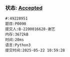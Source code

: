 ### 状态: [Accepted](http://dsbpython.openjudge.cn/dspythonbook/solution/49228951)
```
#:49228951
题目:P0090
提交人:B-2200016628-谢艺
内存:3672kB
时间:20ms
语言:Python3
提交时间:2025-05-22 10:59:28
```


